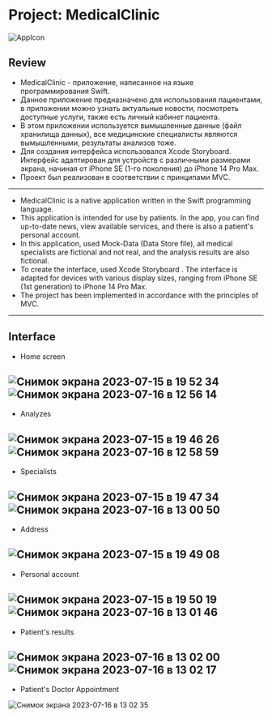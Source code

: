 # Project: MedicalClinic

![AppIcon](https://github.com/Slavk11/MedicalClinic/assets/105375579/3740d4c4-1d93-4af7-89c0-bb5a0ea09f15)

## Review

* MedicalClinic - приложение, написанное на языке программирования Swift.
* Данное приложение предназначено для использования пациентами, в приложении можно узнать актуальные новости, посмотреть доступные услуги, также есть личный кабинет пациента.
* В этом приложении используется вымышленные данные (файл хранилища данных), все медицинские специалисты являются вымышленными, результаты анализов тоже.
* Для создания интерфейса использовался Xcode Storyboard. Интерфейс адаптирован для устройств с различными размерами экрана, начиная от iPhone SE (1-го поколения) до iPhone 14 Pro Max.
* Проект был реализован в соответствии с принципами MVC.
---
* MedicalClinic is a native application written in the Swift programming language.
* This application is intended for use by patients. In the app, you can find up-to-date news, view available services, and there is also a patient's personal account.
* In this application, used Mock-Data (Data Store file), all medical specialists are fictional and not real, and the analysis results are also fictional.
* To create the interface, used Xcode Storyboard . The interface is adapted for devices with various display sizes, ranging from iPhone SE (1st generation) to iPhone 14 Pro Max.
* The project has been implemented in accordance with the principles of MVC.
---
## Interface

* Home screen 

![Снимок экрана 2023-07-15 в 19 52 34](https://github.com/Slavk11/MedicalClinic/assets/105375579/1e66a752-f201-403f-8b5b-b6f8ed2c2b20) ![Снимок экрана 2023-07-16 в 12 56 14](https://github.com/Slavk11/MedicalClinic/assets/105375579/5a4a92df-7811-4470-ada6-cfe8eb5b4662)
---

* Analyzes

![Снимок экрана 2023-07-15 в 19 46 26](https://github.com/Slavk11/MedicalClinic/assets/105375579/e8b87812-d8f0-4c21-abc7-07975df68e91) ![Снимок экрана 2023-07-16 в 12 58 59](https://github.com/Slavk11/MedicalClinic/assets/105375579/9d83b5db-85fa-4075-bc9a-964687b312f9)
---

* Specialists

![Снимок экрана 2023-07-15 в 19 47 34](https://github.com/Slavk11/MedicalClinic/assets/105375579/f7b9808c-c0a7-4d38-b51a-a9dd2242ac13) ![Снимок экрана 2023-07-16 в 13 00 50](https://github.com/Slavk11/MedicalClinic/assets/105375579/565d1a40-6fd5-4565-8b18-560429ec9ef7)
---

* Address

![Снимок экрана 2023-07-15 в 19 49 08](https://github.com/Slavk11/MedicalClinic/assets/105375579/79f0140f-45f6-46d3-99e5-870bfca840b8) 
---
* Personal account 

![Снимок экрана 2023-07-15 в 19 50 19](https://github.com/Slavk11/MedicalClinic/assets/105375579/d94f376f-159a-40f6-b0d2-beb49871d7fd) ![Снимок экрана 2023-07-16 в 13 01 46](https://github.com/Slavk11/MedicalClinic/assets/105375579/2733ee76-66c4-4021-8548-ed4a84dd168c)
---
* Patient's results

![Снимок экрана 2023-07-16 в 13 02 00](https://github.com/Slavk11/MedicalClinic/assets/105375579/778a2c9b-3338-4d05-9923-37397ca97882) ![Снимок экрана 2023-07-16 в 13 02 17](https://github.com/Slavk11/MedicalClinic/assets/105375579/34a917e0-8872-46f9-b2c6-21e393d47065)
---
* Patient's Doctor Appointment

![Снимок экрана 2023-07-16 в 13 02 35](https://github.com/Slavk11/MedicalClinic/assets/105375579/07ff4413-0527-455a-87b0-5a639e82bdc1)



